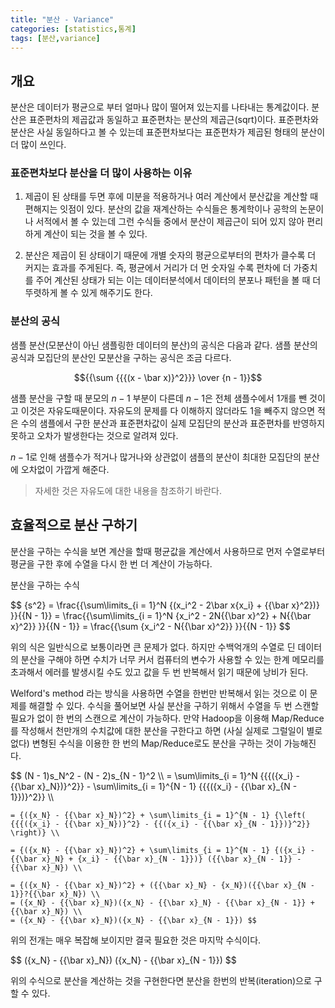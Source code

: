 ```yaml
---
title: "분산 - Variance"
categories: [statistics,통계]
tags: [분산,variance]
---
```


## 개요

분산은 데이터가 평균으로 부터 얼마나 많이 떨어져 있는지를 나타내는 통계값이다.  분산은 표준편차의 제곱값과 동일하고 표준편차는 분산의 제곱근(sqrt)이다.  표준편차와 분산은 사실 동일하다고 볼 수 있는데 표준편차보다는 표준편차가 제곱된 형태의 분산이 더 많이 쓰인다. 

### 표준편차보다 분산을 더 많이 사용하는 이유

1. 제곱이 된 상태를 두면 후에 미분을 적용하거나 여러 계산에서 분산값을 계산할 때 편해지는 잇점이 있다. 분산의 값을 재계산하는 수식들은 통계학이나 공학의 논문이나 서적에서 볼 수 있는데 그런 수식들 중에서 분산이 제곱근이 되어 있지 않아 편리하게 계산이 되는 것을 볼 수 있다.

2. 분산은 제곱이 된 상태이기 때문에 개별 숫자의 평균으로부터의 편차가 클수록 더 커지는 효과를 주게된다. 즉, 평균에서 거리가 더 먼 숫자일 수록 편차에 더 가중치를 주어 계산된 상태가 되는 이는 데이터분석에서 데이터의 분포나 패턴을 볼 때 더 뚜렷하게 볼 수 있게 해주기도 한다.

### 분산의 공식

샘플 분산(모분산이 아닌 샘플링한 데이터의 분산)의 공식은 다음과 같다.  샘플 분산의 공식과 모집단의 분산인 모분산을 구하는 공식은 조금 다르다.

$${{\sum {{{(x - \bar x)}^2}}} \over {n - 1}}$$

샘플 분산을 구할 때 분모의 $n -1$ 부분이 다른데 $n - 1$은 전체 샘플수에서 1개를 뺀 것이고 이것은 자유도때문이다. 자유도의 문제를 다 이해하지 않더라도 1을 빼주지 않으면 적은 수의 샘플에서 구한 분산과 표준편차값이 실제 모집단의 분산과 표준편차를 반영하지 못하고 오차가 발생한다는 것으로 알려져 있다.

$n - 1$로 인해 샘플수가 적거나 많거나와 상관없이 샘플의 분산이 최대한 모집단의 분산에 오차없이 가깝게 해준다.

> 자세한 것은 자유도에 대한 내용을 참조하기 바란다.

## 효율적으로 분산 구하기

분산을 구하는 수식을 보면 계산을 할때 평균값을 계산에서 사용하므로 먼저 수열로부터 평균을 구한 후에 수열을 다시 한 번 더 계산이 가능하다.

분산을 구하는 수식

<div>
    $$
    {s^2} = \frac{{\sum\limits_{i = 1}^N {(x_i^2 - 2\bar x{x_i} + {{\bar x}^2})} }}{{N - 1}} = \frac{{\sum\limits_{i = 1}^N {x_i^2 - 2N{{\bar x}^2} + N{{\bar x}^2}} }}{{N - 1}} = \frac{{\sum {x_i^2 - N{{\bar x}^2}} }}{{N - 1}}
    $$
</div>

위의 식은 일반식으로 보통이라면 큰 문제가 없다. 하지만 수백억개의 수열로 딘 데이터의 분산을 구해야 하면 수치가 너무 커서 컴퓨터의 변수가 사용할 수 있는 한계 메모리를 초과해서 에러를 발생시킬 수도 있고 값을 두 번 반복해서 읽기 때문에 낭비가 된다.

Welford's method 라는 방식을 사용하면 수열을 한번만 반복해서 읽는 것으로 이 문제를 해결할 수 있다. 수식을 풀어보면 사실 분산을 구하기 위해서 수열을 두 번 스캔할 필요가 없이 한 번의 스캔으로 계산이 가능하다. 만약 Hadoop을 이용해 Map/Reduce를 작성해서 천만개의 수치값에 대한 분산을 구한다고 하면 (사실 실제로 그럴일이 별로 없다) 변형된 수식을 이용한 한 번의 Map/Reduce로도 분산을 구하는 것이 가능해진다.

<div>
    $$ (N - 1)s_N^2 - (N - 2)s_{N - 1}^2 \\
    = \sum\limits_{i = 1}^N {{{({x_i} - {{\bar x}_N})}^2}}  - \sum\limits_{i = 1}^{N - 1} {{{({x_i} - {{\bar x}_{N - 1}})}^2}} \\

    = {({x_N} - {{\bar x}_N})^2} + \sum\limits_{i = 1}^{N - 1} {\left( {{{({x_i} - {{\bar x}_N})}^2} - {{({x_i} - {{\bar x}_{N - 1}})}^2}} \right)} \\

    = {({x_N} - {{\bar x}_N})^2} + \sum\limits_{i = 1}^{N - 1} {({x_i} - {{\bar x}_N} + {x_i} - {{\bar x}_{N - 1}})} ({{\bar x}_{N - 1}} - {{\bar x}_N}) \\

    = {({x_N} - {{\bar x}_N})^2} + ({{\bar x}_N} - {x_N})({{\bar x}_{N - 1}}?{{\bar x}_N}) \\
    = ({x_N} - {{\bar x}_N})({x_N} - {{\bar x}_N} - {{\bar x}_{N - 1}} + {{\bar x}_N}) \\
    = ({x_N} - {{\bar x}_N})({x_N} - {{\bar x}_{N - 1}}) $$
</div>

위의 전개는 매우 복잡해 보이지만 결국 필요한 것은 마지막 수식이다.

<div>$$
({x_N} - {{\bar x}_N}) ({x_N} - {{\bar x}_{N - 1}}) 
$$</div>

위의 수식으로 분산을 계산하는 것을 구현한다면 분산을 한번의 반복(iteration)으로 구할 수 있다.
